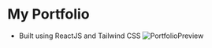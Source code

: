 # My Portfolio

- Built using ReactJS and Tailwind CSS
![PortfolioPreview](https://github.com/ganesh129/my-portfolio/assets/44805359/6863ac7e-068d-41f3-a19d-9417bbcb6f30)

